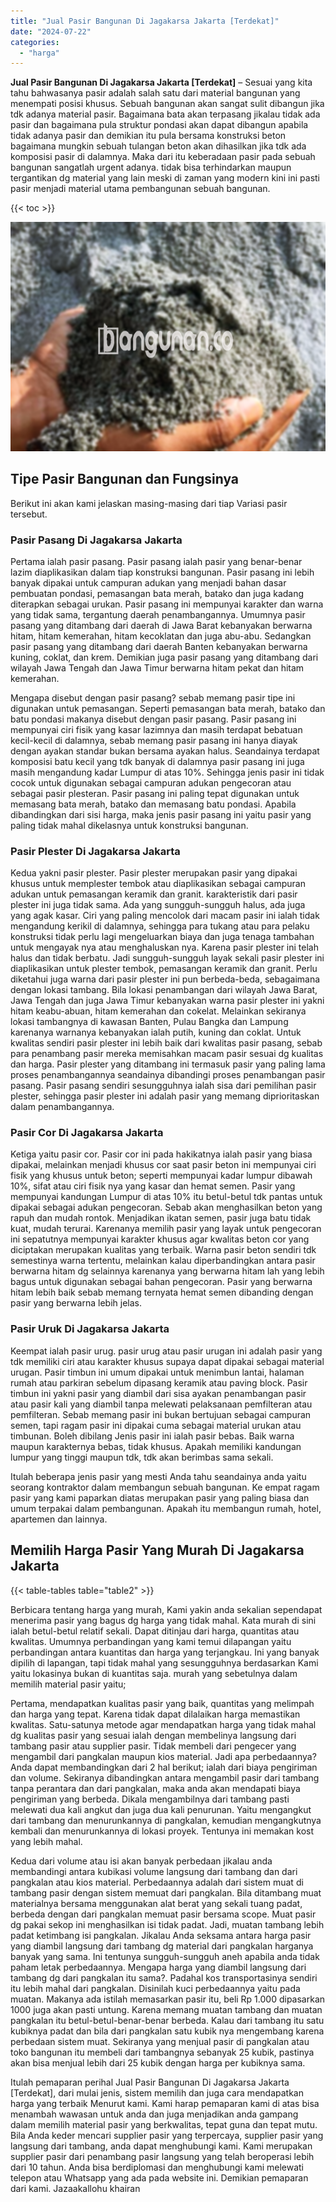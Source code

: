 ```yaml
---
title: "Jual Pasir Bangunan Di Jagakarsa Jakarta [Terdekat]"
date: "2024-07-22"
categories: 
  - "harga"
---
```


**Jual Pasir Bangunan Di Jagakarsa Jakarta \[Terdekat\]** – Sesuai yang kita tahu bahwasanya pasir adalah salah satu dari material bangunan yang menempati posisi khusus. Sebuah bangunan akan sangat sulit dibangun jika tdk adanya material pasir. Bagaimana bata akan terpasang jikalau tidak ada pasir dan bagaimana pula struktur pondasi akan dapat dibangun apabila tidak adanya pasir dan demikian itu pula bersama konstruksi beton bagaimana mungkin sebuah tulangan beton akan dihasilkan jika tdk ada komposisi pasir di dalamnya. Maka dari itu keberadaan pasir pada sebuah bangunan sangatlah urgent adanya. tidak bisa terhindarkan maupun tergantikan dg material yang lain meski di zaman yang modern kini ini pasti pasir menjadi material utama pembangunan sebuah bangunan.

{{< toc >}}

![Jual Pasir Bangunan Di Jagakarsa Jakarta [Terdekat]](/images/jual-pasir-bangunan-74.png)

## Tipe Pasir Bangunan dan Fungsinya

Berikut ini akan kami jelaskan masing-masing dari tiap Variasi pasir tersebut.

### Pasir Pasang Di Jagakarsa Jakarta

Pertama ialah pasir pasang. Pasir pasang ialah pasir yang benar-benar lazim diaplikasikan dalam tiap konstruksi bangunan. Pasir pasang ini lebih banyak dipakai untuk campuran adukan yang menjadi bahan dasar pembuatan pondasi, pemasangan bata merah, batako dan juga kadang diterapkan sebagai urukan. Pasir pasang ini mempunyai karakter dan warna yang tidak sama, tergantung daerah penambangannya. Umumnya pasir pasang yang ditambang dari daerah di Jawa Barat kebanyakan berwarna hitam, hitam kemerahan, hitam kecoklatan dan juga abu-abu. Sedangkan pasir pasang yang ditambang dari daerah Banten kebanyakan berwarna kuning, coklat, dan krem. Demikian juga pasir pasang yang ditambang dari wilayah Jawa Tengah dan Jawa Timur berwarna hitam pekat dan hitam kemerahan.

Mengapa disebut dengan pasir pasang? sebab memang pasir tipe ini digunakan untuk pemasangan. Seperti pemasangan bata merah, batako dan batu pondasi makanya disebut dengan pasir pasang. Pasir pasang ini mempunyai ciri fisik yang kasar lazimnya dan masih terdapat bebatuan kecil-kecil di dalamnya, sebab memang pasir pasang ini hanya diayak dengan ayakan standar bukan bersama ayakan halus. Seandainya terdapat komposisi batu kecil yang tdk banyak di dalamnya pasir pasang ini juga masih mengandung kadar Lumpur di atas 10%. Sehingga jenis pasir ini tidak cocok untuk digunakan sebagai campuran adukan pengecoran atau sebagai pasir plesteran. Pasir pasang ini paling tepat digunakan untuk memasang bata merah, batako dan memasang batu pondasi. Apabila dibandingkan dari sisi harga, maka jenis pasir pasang ini yaitu pasir yang paling tidak mahal dikelasnya untuk konstruksi bangunan.

### Pasir Plester Di Jagakarsa Jakarta

Kedua yakni pasir plester. Pasir plester merupakan pasir yang dipakai khusus untuk memplester tembok atau diaplikasikan sebagai campuran adukan untuk pemasangan keramik dan granit. karakteristik dari pasir plester ini juga tidak sama. Ada yang sungguh-sungguh halus, ada juga yang agak kasar. Ciri yang paling mencolok dari macam pasir ini ialah tidak mengandung kerikil di dalamnya, sehingga para tukang atau para pelaku konstruksi tidak perlu lagi mengeluarkan biaya dan juga tenaga tambahan untuk mengayak nya atau menghaluskan nya. Karena pasir plester ini telah halus dan tidak berbatu. Jadi sungguh-sungguh layak sekali pasir plester ini diaplikasikan untuk plester tembok, pemasangan keramik dan granit. Perlu diketahui juga warna dari pasir plester ini pun berbeda-beda, sebagaimana dengan lokasi tambang. Bila lokasi penambangan dari wilayah Jawa Barat, Jawa Tengah dan juga Jawa Timur kebanyakan warna pasir plester ini yakni hitam keabu-abuan, hitam kemerahan dan cokelat. Melainkan sekiranya lokasi tambangnya di kawasan Banten, Pulau Bangka dan Lampung karenanya warnanya kebanyakan ialah putih, kuning dan coklat. Untuk kwalitas sendiri pasir plester ini lebih baik dari kwalitas pasir pasang, sebab para penambang pasir mereka memisahkan macam pasir sesuai dg kualitas dan harga. Pasir plester yang ditambang ini termasuk pasir yang paling lama proses penambangannya seandainya dibandingi proses penambangan pasir pasang. Pasir pasang sendiri sesungguhnya ialah sisa dari pemilihan pasir plester, sehingga pasir plester ini adalah pasir yang memang diprioritaskan dalam penambangannya.

### Pasir Cor Di Jagakarsa Jakarta

Ketiga yaitu pasir cor. Pasir cor ini pada hakikatnya ialah pasir yang biasa dipakai, melainkan menjadi khusus cor saat pasir beton ini mempunyai ciri fisik yang khusus untuk beton; seperti mempunyai kadar lumpur dibawah 10%, sifat atau ciri fisik nya yang kasar dan hemat semen. Pasir yang mempunyai kandungan Lumpur di atas 10% itu betul-betul tdk pantas untuk dipakai sebagai adukan pengecoran. Sebab akan menghasilkan beton yang rapuh dan mudah rontok. Menjadikan ikatan semen, pasir juga batu tidak kuat, mudah terurai. Karenanya memilih pasir yang layak untuk pengecoran ini sepatutnya mempunyai karakter khusus agar kwalitas beton cor yang diciptakan merupakan kualitas yang terbaik. Warna pasir beton sendiri tdk semestinya warna tertentu, melainkan kalau diperbandingkan antara pasir berwarna hitam dg selainnya karenanya yang berwarna hitam lah yang lebih bagus untuk digunakan sebagai bahan pengecoran. Pasir yang berwarna hitam lebih baik sebab memang ternyata hemat semen dibanding dengan pasir yang berwarna lebih jelas.

### Pasir Uruk Di Jagakarsa Jakarta

Keempat ialah pasir urug. pasir urug atau pasir urugan ini adalah pasir yang tdk memiliki ciri atau karakter khusus supaya dapat dipakai sebagai material urugan. Pasir timbun ini umum dipakai untuk menimbun lantai, halaman rumah atau parkiran sebelum dipasang keramik atau paving block. Pasir timbun ini yakni pasir yang diambil dari sisa ayakan penambangan pasir atau pasir kali yang diambil tanpa melewati pelaksanaan pemfilteran atau pemfilteran. Sebab memang pasir ini bukan bertujuan sebagai campuran semen, tapi ragam pasir ini dipakai cuma sebagai material urukan atau timbunan. Boleh dibilang Jenis pasir ini ialah pasir bebas. Baik warna maupun karakternya bebas, tidak khusus. Apakah memiliki kandungan lumpur yang tinggi maupun tdk, tdk akan berimbas sama sekali.

Itulah beberapa jenis pasir yang mesti Anda tahu seandainya anda yaitu seorang kontraktor dalam membangun sebuah bangunan. Ke empat ragam pasir yang kami paparkan diatas merupakan pasir yang paling biasa dan umum terpakai dalam pembangunan. Apakah itu membangun rumah, hotel, apartemen dan lainnya.

## Memilih Harga Pasir Yang Murah Di Jagakarsa Jakarta

{{< table-tables table="table2" >}}

Berbicara tentang harga yang murah, Kami yakin anda sekalian sependapat menerima pasir yang bagus dg harga yang tidak mahal. Kata murah di sini ialah betul-betul relatif sekali. Dapat ditinjau dari harga, quantitas atau kwalitas. Umumnya perbandingan yang kami temui dilapangan yaitu perbandingan antara kuantitas dan harga yang terjangkau. Ini yang banyak dipilih di lapangan, tapi tidak mahal yang sesungguhnya berdasarkan Kami yaitu lokasinya bukan di kuantitas saja. murah yang sebetulnya dalam memilih material pasir yaitu;

Pertama, mendapatkan kualitas pasir yang baik, quantitas yang melimpah dan harga yang tepat. Karena tidak dapat dilalaikan harga memastikan kwalitas. Satu-satunya metode agar mendapatkan harga yang tidak mahal dg kualitas pasir yang sesuai ialah dengan membelinya langsung dari tambang pasir atau supplier pasir. Tidak membeli dari pengecer yang mengambil dari pangkalan maupun kios material. Jadi apa perbedaannya? Anda dapat membandingkan dari 2 hal berikut; ialah dari biaya pengiriman dan volume. Sekiranya dibandingkan antara mengambil pasir dari tambang tanpa perantara dan dari pangkalan, maka anda akan mendapati biaya pengiriman yang berbeda. Dikala mengambilnya dari tambang pasti melewati dua kali angkut dan juga dua kali penurunan. Yaitu mengangkut dari tambang dan menurunkannya di pangkalan, kemudian mengangkutnya kembali dan menurunkannya di lokasi proyek. Tentunya ini memakan kost yang lebih mahal.

Kedua dari volume atau isi akan banyak perbedaan jikalau anda membandingi antara kubikasi volume langsung dari tambang dan dari pangkalan atau kios material. Perbedaannya adalah dari sistem muat di tambang pasir dengan sistem memuat dari pangkalan. Bila ditambang muat materialnya bersama menggunakan alat berat yang sekali tuang padat, berbeda dengan dari pangkalan memuat pasir bersama scope. Muat pasir dg pakai sekop ini menghasilkan isi tidak padat. Jadi, muatan tambang lebih padat ketimbang isi pangkalan. Jikalau Anda seksama antara harga pasir yang diambil langsung dari tambang dg material dari pangkalan harganya banyak yang sama. Ini tentunya sungguh-sungguh aneh apabila anda tidak paham letak perbedaannya. Mengapa harga yang diambil langsung dari tambang dg dari pangkalan itu sama?. Padahal kos transportasinya sendiri itu lebih mahal dari pangkalan. Disinilah kuci perbedaannya yaitu pada muatan. Makanya ada istilah memasarkan pasir itu, beli Rp 1.000 dipasarkan 1000 juga akan pasti untung. Karena memang muatan tambang dan muatan pangkalan itu betul-betul-benar-benar berbeda. Kalau dari tambang itu satu kubiknya padat dan bila dari pangkalan satu kubik nya mengembang karena perbedaan sistem muat. Sekiranya yang menjual pasir di pangkalan atau toko bangunan itu membeli dari tambangnya sebanyak 25 kubik, pastinya akan bisa menjual lebih dari 25 kubik dengan harga per kubiknya sama.

Itulah pemaparan perihal Jual Pasir Bangunan Di Jagakarsa Jakarta \[Terdekat\], dari mulai jenis, sistem memilih dan juga cara mendapatkan harga yang terbaik Menurut kami. Kami harap pemaparan kami di atas bisa menambah wawasan untuk anda dan juga menjadikan anda gampang dalam memilih material pasir yang berkwalitas, tepat guna dan tepat mutu. Bila Anda keder mencari supplier pasir yang terpercaya, supplier pasir yang langsung dari tambang, anda dapat menghubungi kami. Kami merupakan supplier pasir dari penambang pasir langsung yang telah beroperasi lebih dari 10 tahun. Anda bisa berdiplomasi dan menghubungi kami melewati telepon atau Whatsapp yang ada pada website ini. Demikian pemaparan dari kami. Jazaakallohu khairan

